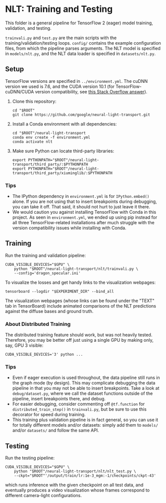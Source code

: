 # NLT: Training and Testing

This folder is a general pipeline for TensorFlow 2 (eager) model training,
validation, and testing.

`trainvali.py` and `test.py` are the main scripts with the
training/validation/testing loops. `config/` contains the example configuration
files, from which the pipeline parses arguments. The NLT model is specified in
`models/nlt.py`, and the NLT data loader is specified in `datasets/nlt.py`.


## Setup

TensorFlow versions are specified in `../environment.yml`. The cuDNN version we
used is 7.6, and the CUDA version 10.1 (for TensorFlow-cuDNN/CUDA version
compatibility, see
[this Stack Overflow answer](https://stackoverflow.com/a/50622526/2106753)).

1. Clone this repository:
    ```
    cd "$ROOT"
    git clone https://github.com/google/neural-light-transport.git
    ```

1. Install a Conda environment with all dependencies:
    ```
    cd "$ROOT"/neural-light-transport
    conda env create -f environment.yml
    conda activate nlt
    ```

1. Make sure Python can locate third-party libraries:
    ```
    export PYTHONPATH="$ROOT"/neural-light-transport/third_party/:$PYTHONPATH
    export PYTHONPATH="$ROOT"/neural-light-transport/third_party/xiuminglib/:$PYTHONPATH
    ```

### Tips

* The IPython dependency in `environment.yml` is for `IPython.embed()` alone.
  If you are not using that to insert breakpoints during debugging, you can
  take it off. That said, it should not hurt to just leave it there.
* We would caution you against installing TensorFlow with Conda in this project.
  As seen in `environment.yml`, we ended up using pip instead for all three
  TensorFlow-related installations after much struggle with the version
  compatibility issues while installing with Conda.


## Training

Run the training and validation pipeline:
```
CUDA_VISIBLE_DEVICES="$GPU" \
    python "$ROOT"/neural-light-transport/nlt/trainvali.py \
    --config='dragon_specular.ini'
```

To visualize the losses and get handy links to the visualization webpages:
```
tensorboard --logdir "$EXPERIMENT_DIR" --bind_all
```
The visualization webpages (whose links can be found under the "TEXT" tab
in TensorBoard) include animated comparisons of the NLT predictions against
the diffuse bases and ground truth.

### About Distributed Training

The distributed training feature should work, but was not heavily tested.
Therefore, you may be better off just using a single GPU by making only, say,
GPU 3 visible:
```
CUDA_VISIBLE_DEVICES='3' python ...
```

### Tips

* Even if eager execution is used throughout, the data pipeline still runs in
  the graph mode (by design). This may complicate debugging the data pipeline
  in that you may not be able to insert breakpoints. Take a look at
  `debug/dataset.py`, where we call the dataset functions outside of the
  pipeline, insert breakpoints there, and debug.
* For easier debugging, consider commenting off `@tf.function` for
  `distributed_train_step()` in `trainvali.py`, but be sure to use this
  decorator for speed during training.
* This training plus validation pipeline is in fact general, so you can use it
  for totally different models and/or datasets: simply add them to `models/`
  and/or `datasets/` and follow the same API.


## Testing

Run the testing pipeline:
```
CUDA_VISIBLE_DEVICES="$GPU" \
    python "$ROOT"/neural-light-transport/nlt/nlt_test.py \
    --ckpt="$ROOT"'/output/train/lr:1e-3_mgm:-1/checkpoints/ckpt-43'
```
which runs inference with the given checkpoint on all test data, and eventually
produces a video visualization whose frames correspond to different camera-light
configurations.
